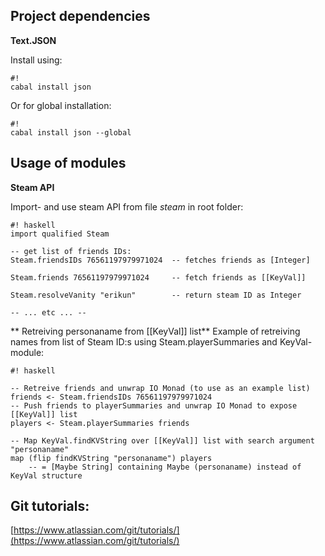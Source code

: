 ## Project dependencies
**Text.JSON**

Install using:
```
#!
cabal install json
```
Or for global installation:
```
#!
cabal install json --global
```

## Usage of modules
**Steam API**

Import- and use steam API from file *steam* in root folder:
```
#! haskell
import qualified Steam

-- get list of friends IDs:
Steam.friendsIDs 76561197979971024  -- fetches friends as [Integer]

Steam.friends 76561197979971024 	-- fetch friends as [[KeyVal]]

Steam.resolveVanity "erikun"		-- return steam ID as Integer

-- ... etc ... --
```

** Retreiving personaname from [[KeyVal]] list**
Example of retreiving names from list of Steam ID:s using Steam.playerSummaries and KeyVal-module:
```
#! haskell

-- Retreive friends and unwrap IO Monad (to use as an example list)
friends <- Steam.friendsIDs 76561197979971024
-- Push friends to playerSummaries and unwrap IO Monad to expose [[KeyVal]] list
players <- Steam.playerSummaries friends

-- Map KeyVal.findKVString over [[KeyVal]] list with search argument "personaname"
map (flip findKVString "personaname") players
	-- = [Maybe String] containing Maybe (personaname) instead of KeyVal structure 

```

## Git tutorials:
[https://www.atlassian.com/git/tutorials/](https://www.atlassian.com/git/tutorials/)
